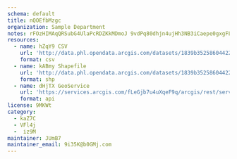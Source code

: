 ```yaml
---
schema: default
title: nQOEfbMzgc 
organization: Sample Department 
notes: rFOzHIMAqQRSubG4UlaPcRDZKkMDmoJ 9vdPq80dhjn4ujHh3NB3iCaepe0gxgFLQ2isACIk7EXVm9s6wXytYzLfcbSxp1TY17fw 
resources:
  - name: hZqY9 CSV
    url: 'http://data.phl.opendata.arcgis.com/datasets/1839b35258604422b0b520cbb668df0d_0.csv'
    format: csv
  - name: kABmy Shapefile
    url: 'http://data.phl.opendata.arcgis.com/datasets/1839b35258604422b0b520cbb668df0d_0.zip'
    format: shp
  - name: dHjTX GeoService
    url: 'https://services.arcgis.com/fLeGjb7u4uXqeF9q/arcgis/rest/services/Air_Monitoring_Stations/FeatureServer/0/query'
    format: api
license: 9MKWt 
category:
  - kaZ7C 
  - VFl4j 
  -  iz9M 
maintainer: JUmB7  
maintainer_email: 9i35K@b0GMj.com
---
```

